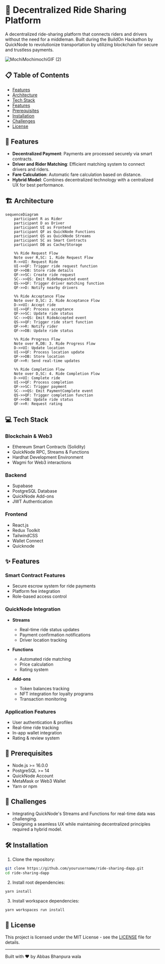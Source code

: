 # 🚗 Decentralized Ride Sharing Platform

A decentralized ride-sharing platform that connects riders and drivers without the need for a middleman. Built during the BuildOn Hackathon by QuickNode to revolutionize transportation by utilizing blockchain for secure and trustless payments.

![MochiMochimochiGIF (2)](https://github.com/user-attachments/assets/facb2478-167a-42b3-985d-143b7ce1dbbc)

## 📋 Table of Contents

- [Features](#features)
- [Architecture](#architecture)
- [Tech Stack](#tech-stack)
- [Features](#features)
- [Prerequisites](#prerequisites)
- [Installation](#installation)
- [Challenges](#challenges)
- [License](#license)

## 🌟 Features

- **Decentralized Payment**: Payments are processed securely via smart contracts.
- **Driver and Rider Matching**: Efficient matching system to connect drivers and riders.
- **Fare Calculation**: Automatic fare calculation based on distance.
- **Hybrid Model**: Combines decentralized technology with a centralized UX for best performance.

## 🏗 Architecture

```mermaid
sequenceDiagram
    participant R as Rider
    participant D as Driver
    participant UI as Frontend
    participant QF as QuickNode Functions
    participant QS as QuickNode Streams
    participant SC as Smart Contracts
    participant DB as Cache/Storage

    %% Ride Request Flow
    Note over R,SC: 1. Ride Request Flow
    R->>UI: Request Ride
    UI->>QF: Trigger ride request function
    QF->>DB: Store ride details
    QF->>SC: Create ride request
    SC-->>QS: Emit RideRequested event
    QS->>QF: Trigger driver matching function
    QF->>D: Notify nearby drivers

    %% Ride Acceptance Flow
    Note over D,SC: 2. Ride Acceptance Flow
    D->>UI: Accept ride
    UI->>QF: Process acceptance
    QF->>SC: Update ride status
    SC-->>QS: Emit RideAccepted event
    QS->>QF: Trigger ride start function
    QF->>R: Notify rider
    QF->>DB: Update ride status

    %% Ride Progress Flow
    Note over R,DB: 3. Ride Progress Flow
    D->>UI: Update location
    UI->>QF: Process location update
    QF->>DB: Store location
    QF->>R: Send real-time updates

    %% Ride Completion Flow
    Note over D,SC: 4. Ride Completion Flow
    D->>UI: Complete ride
    UI->>QF: Process completion
    QF->>SC: Trigger payment
    SC-->>QS: Emit PaymentComplete event
    QS->>QF: Trigger completion function
    QF->>DB: Update ride status
    QF->>R: Request rating
```

## 💻 Tech Stack

### Blockchain & Web3
- Ethereum Smart Contracts (Solidity)
- QuickNode RPC, Streams & Functions
- Hardhat Development Environment
- Wagmi for Web3 interactions

### Backend
- Supabase
- PostgreSQL Database
- QuickNode Add-ons
- JWT Authentication

### Frontend
- React.js
- Redux Toolkit
- TailwindCSS
- Wallet Connect
- Quicknode

## ✨ Features

### Smart Contract Features
- Secure escrow system for ride payments
- Platform fee integration
- Role-based access control

### QuickNode Integration
- **Streams**
  - Real-time ride status updates
  - Payment confirmation notifications
  - Driver location tracking
  
- **Functions**
  - Automated ride matching
  - Price calculation
  - Rating system
  
- **Add-ons**
  - Token balances tracking
  - NFT integration for loyalty programs
  - Transaction monitoring

### Application Features
- User authentication & profiles
- Real-time ride tracking
- In-app wallet integration
- Rating & review system

## 📝 Prerequisites

- Node.js >= 16.0.0
- PostgreSQL >= 14
- QuickNode Account
- MetaMask or Web3 Wallet
- Yarn or npm

## 📖 Challenges
- Integrating QuickNode's Streams and Functions for real-time data was challenging.
- Designing a seamless UX while maintaining decentralized principles required a hybrid model.

## 🛠 Installation

1. Clone the repository:
```bash
git clone https://github.com/yourusername/ride-sharing-dapp.git
cd ride-sharing-dapp
```

2. Install root dependencies:
```bash
yarn install
```

3. Install workspace dependencies:
```bash
yarn workspaces run install
```

## 📄 License

This project is licensed under the MIT License - see the [LICENSE](LICENSE) file for details.

---

Built with ❤️ by Abbas Bhanpura wala
